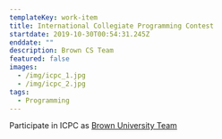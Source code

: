```yaml
---
templateKey: work-item
title: International Collegiate Programming Contest
startdate: 2019-10-30T00:54:31.245Z
enddate: ""
description: Brown CS Team
featured: false
images:
  - /img/icpc_1.jpg
  - /img/icpc_2.jpg
tags:
  - Programming
---
```

Participate in ICPC as [Brown University Team](https://cs.brown.edu/news/2019/12/09/brown-cs-undergrads-take-third-acms-international-collegiate-programming-contest-regionals-and-advance-nationals/)